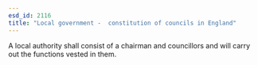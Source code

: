 ```yaml
---
esd_id: 2116
title: "Local government -  constitution of councils in England"
---
```


A local authority shall consist of a chairman and councillors and will carry out the functions vested in them.

